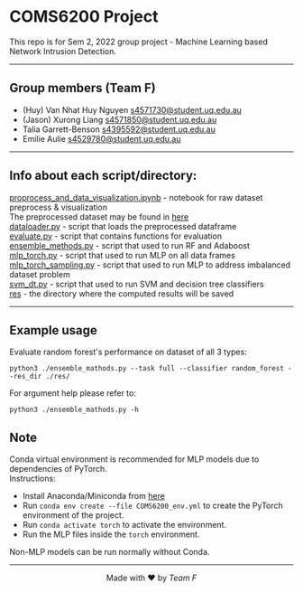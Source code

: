 # COMS6200 Project

This repo is for Sem 2, 2022 group project - Machine Learning based Network Intrusion Detection.

***

## Group members (Team F)
<ul>
    <li>(Huy) Van Nhat Huy Nguyen <a href="mailto:s4571730@student.uq.edu.au">s4571730@student.uq.edu.au</a></li>
    <li>(Jason) Xurong Liang <a href="mailto:s4571850@student.uq.edu.au">s4571850@student.uq.edu.au</a></li>
    <li>Talia Garrett-Benson <a href="mailto:s4395592@student.uq.edu.au">s4395592@student.uq.edu.au</a> </li>
    <li>Emilie Aulie <a href="mailto:s4529780@student.uq.edu.au">s4529780@student.uq.edu.au</a> </li>
</ul>

***

## Info about each script/directory:
[proprocess_and_data_visualization.ipynb](./proprocess_and_data_visualization.ipynb) - notebook for raw dataset preprocess & visualization\
The preprocessed dataset may be found in [here](https://drive.google.com/drive/folders/1cnvofUhz84pMR0SztvfOYzIcpq1sR2VT?usp=sharing)\
[dataloader.py](./dataloader.py) - script that loads the preprocessed dataframe\
[evaluate.py](./evaluate.py) - script that contains functions for evaluation\
[ensemble_methods.py](./ensemble_methods.py) - script that used to run RF and Adaboost\
[mlp_torch.py](./mlp_torch.py) - script that used to run MLP on all data frames\
[mlp_torch_sampling.py](./mlp_torch_sampling.py) - script that used to run MLP to address imbalanced dataset problem\
[svm_dt.py](./svm_dt.py) - script that used to run SVM and decision tree classifiers\
[res](./res) - the directory where the computed results will be saved

***

## Example usage
Evaluate random forest's performance on dataset of all 3 types:
```shell
python3 ./ensemble_mathods.py --task full --classifier random_forest --res_dir ./res/
```
For argument help please refer to:
```shell
python3 ./ensemble_mathods.py -h
```

## Note
Conda virtual environment is recommended for MLP models due to dependencies of PyTorch. \
Instructions:
- Install Anaconda/Miniconda from [here](https://conda.io/projects/conda/en/latest/user-guide/install/download.html)
- Run `conda env create --file COMS6200_env.yml` to 
create the PyTorch environment of the project.
- Run `conda activate torch` to activate the environment.
- Run the MLP files inside the `torch` environment. 

Non-MLP models can be run normally without Conda.
***
<p align="center">Made with ❤ by <em>Team F</em></p>
